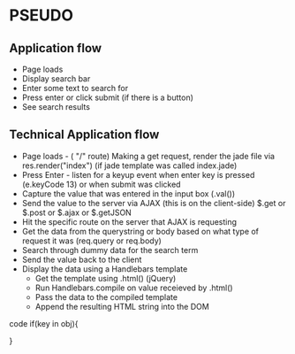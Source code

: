 # PSEUDO

## Application flow
* Page loads
* Display search bar
* Enter some text to search for
* Press enter or click submit (if there is a button)
* See search results

## Technical Application flow
* Page loads - ( "/" route) Making a get request, render the jade file via res.render("index") (if jade template was called index.jade)
* Press Enter - listen for a keyup event when enter key is pressed (e.keyCode 13) or when submit was clicked
* Capture the value that was entered in the input box (.val())
* Send the value to the server via AJAX (this is on the client-side) $.get or $.post or $.ajax or $.getJSON
* Hit the specific route on the server that AJAX is requesting
* Get the data from the querystring or body based on what type of request it was (req.query or req.body)
* Search through dummy data for the search term
* Send the value back to the client
* Display the data using a Handlebars template
	* Get the template using .html() (jQuery)
	* Run Handlebars.compile on value receieved by .html()
	* Pass the data to the compiled template
	* Append the resulting HTML string into the DOM
	
code
if(key in obj){
	
}
